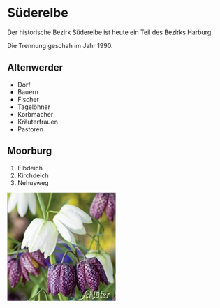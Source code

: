 # Süderelbe

Der historische Bezirk Süderelbe ist heute ein Teil des Bezirks Harburg.

Die Trennung geschah im Jahr 1990.

## Altenwerder

- Dorf
- Bauern
- Fischer
- Tagelöhner
- Korbmacher
- Kräuterfrauen
- Pastoren

## Moorburg

1. Elbdeich
2. Kirchdeich
3. Nehusweg

![schachbrettblume](/img/schachbrettblume.jpg)